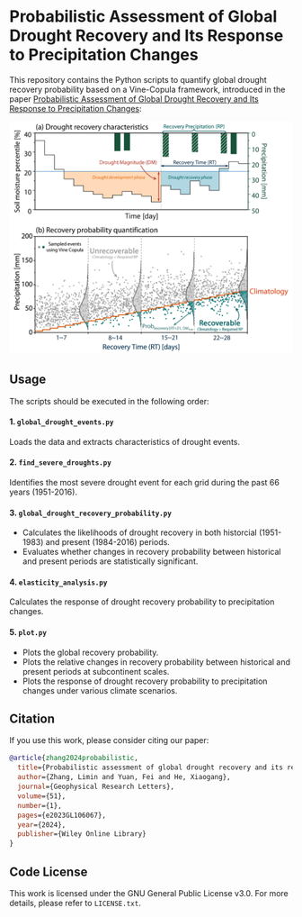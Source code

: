 # Probabilistic Assessment of Global Drought Recovery and Its Response to Precipitation Changes

This repository contains the Python scripts to quantify global drought recovery probability based on a Vine-Copula framework, introduced in the paper [Probabilistic Assessment of Global Drought Recovery and Its Response to Precipitation Changes](https://agupubs.onlinelibrary.wiley.com/doi/full/10.1029/2023GL106067):

<center>
<img alt="fig1" width="800px" src="fig1.png">
</center>

## Usage
The scripts should be executed in the following order:

#### 1. `global_drought_events.py`
Loads the data and extracts characteristics of drought events.

#### 2. `find_severe_droughts.py`
Identifies the most severe drought event for each grid during the past 66 years (1951-2016).

#### 3. `global_drought_recovery_probability.py`
- Calculates the likelihoods of drought recovery in both historcial (1951-1983) and present (1984-2016) periods. <br />
- Evaluates whether changes in recovery probability between historical and present periods are statistically significant.

#### 4. `elasticity_analysis.py`
Calculates the response of drought recovery probability to precipitation changes.

#### 5. `plot.py`
- Plots the global recovery probability. <br/>
- Plots the relative changes in recovery probability between historical and present periods at subcontinent scales. <br/>
- Plots the response of drought recovery probability to precipitation changes under various climate scenarios.

## Citation
If you use this work, please consider citing our paper:

```bibtex
@article{zhang2024probabilistic,
  title={Probabilistic assessment of global drought recovery and its response to precipitation changes},
  author={Zhang, Limin and Yuan, Fei and He, Xiaogang},
  journal={Geophysical Research Letters},
  volume={51},
  number={1},
  pages={e2023GL106067},
  year={2024},
  publisher={Wiley Online Library}
}
```

## Code License
This work is licensed under the GNU General Public License v3.0. For more details, please refer to `LICENSE.txt`.
